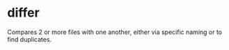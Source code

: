 # differ
Compares 2 or more files with one another, either via specific naming or to find duplicates.
